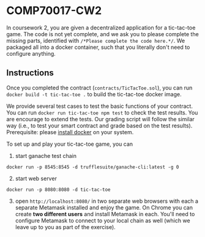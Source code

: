 # COMP70017-CW2

In coursework 2, you are given a decentralized application for a tic-tac-toe game. The code is not yet complete, and we ask you to please complete the missing parts, identified with `/*Please complete the code here.*/`. We packaged all into a docker container, such that you literally don't need to configure anything.

## Instructions
Once you completed the contract (`contracts/TicTacToe.sol`), you can run `docker build -t tic-tac-toe .` to build the tic-tac-toe docker image.

We provide several test cases to test the basic functions of your contract. You can run `docker run tic-tac-toe npm test` to check the test results. You are encourage to extend the tests. Our grading script will follow the similar way (i.e., to test your smart contract and grade based on the test results). Prerequisite: please [install docker](https://docs.docker.com/desktop/) on your system.

To set up and play your tic-tac-toe game, you can
1. start ganache test chain

`docker run -p 8545:8545 -d trufflesuite/ganache-cli:latest -g 0`

2. start web server

`docker run -p 8080:8080 -d tic-tac-toe`

3. open `http://localhost:8080/` in two separate web browsers with each a separate Metamask installed and enjoy the game. On Chrome you can create **two different users** and install Metamask in each. You'll need to configure Metamask to connect to your local chain as well (which we leave up to you as part of the exercise).
